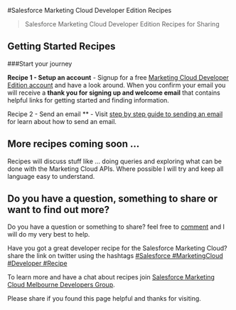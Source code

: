 
#Salesforce Marketing Cloud Developer Edition Recipes

> Salesforce Marketing Cloud Developer Edition Recipes for Sharing

## Getting Started Recipes

###Start your journey

**Recipe 1 - Setup an account** - Signup for a free [Marketing Cloud Developer Edition account](https://code.exacttarget.com/developer-edition/) and have a look around. When you confirm your email you will receive a **thank you for signing up and welcome email** that contains helpful links for getting started and finding information.

Recipe 2 - Send an email ** - Visit [step by step guide to sending an email](step-by-step-guide-to-sending-an-email-with-journey-builder.md) for learn about how to send an email.

## More recipes coming soon ...

Recipes will discuss stuff like ... doing queries and exploring what can be done with the Marketing Cloud APIs. Where possible I will try and keep all language easy to understand.

## Do you have a question, something to share or want to find out more?

Do you have a question or something to share? feel free to [comment](https://github.com/mattcam/Salesforce-Marketing-Cloud-Developer-Edition-Recipes/issues/new) and I will do my very best to help.

Have you got a great developer recipe for the Salesforce Marketing Cloud? share the link on twitter using the hashtags [#Salesforce #MarketingCloud #Developer #Recipe](https://twitter.com/search?f=realtime&q=%23Salesforce%20%23MarketingCloud%20%23Developer%20%23Recipe)

To learn more and have a chat about recipes join [Salesforce Marketing Cloud Melbourne Developers Group](http://www.meetup.com/Salesforce-Marketing-Cloud-Melbourne-Developers-Group/).

Please share if you found this page helpful and thanks for visiting. 
